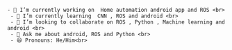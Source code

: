     - 🔭 I’m currently working on  Home automation android app and ROS <br>
     - 🌱 I’m currently learning  CNN , ROS and android <br>
     - 👯 I’m looking to collaborate on ROS , Python , Machine learning and android <br>
     - 💬 Ask me about android, ROS and Python <br>
     - 😄 Pronouns: He/Him<br>
<!-- <div class="flex" style="display:flex;flex-direction:row">
 <div class="flex-child"> -->
     
 
       
  <!--
  </div>
   <div class="flex-child">
      <img src="https://media.giphy.com/media/M9gbBd9nbDrOTu1Mqx/giphy.gif"  height="300px" width="300px"/>
   </div>
 </div>
 -->
   


